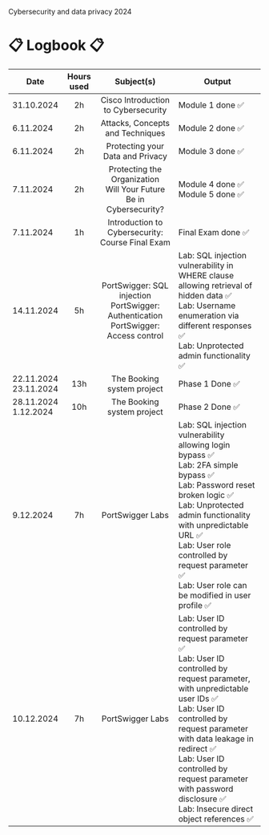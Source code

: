 Cybersecurity and data privacy 2024

# :clipboard: **Logbook** :clipboard:

| Date  | Hours used | Subject(s)  | Output |
| ------------- |     :---:      | :---: | ------------- |
| 31.10.2024  | 2h  | Cisco Introduction to Cybersecurity  | Module 1 done :white_check_mark: |
| 6.11.2024  | 2h  | Attacks, Concepts and Techniques | Module 2 done :white_check_mark: |
| 6.11.2024  | 2h  | Protecting your Data and Privacy | Module 3 done :white_check_mark: |
| 7.11.2024  | 2h  | Protecting the Organization<br>Will Your Future Be in Cybersecurity? | Module 4 done :white_check_mark:<br>Module 5 done :white_check_mark: |
| 7.11.2024  | 1h  | Introduction to Cybersecurity: Course Final Exam | Final Exam done :white_check_mark: |
| 14.11.2024  | 5h  | PortSwigger: SQL injection<br>PortSwigger: Authentication<br>PortSwigger: Access control | Lab: SQL injection vulnerability in WHERE clause allowing retrieval of hidden data :white_check_mark:<br>Lab: Username enumeration via different responses :white_check_mark:<br>Lab: Unprotected admin functionality :white_check_mark: |
| 22.11.2024<br>23.11.2024  | 13h  | The Booking system project | Phase 1 Done :white_check_mark: |
| 28.11.2024<br>1.12.2024  | 10h  | The Booking system project | Phase 2 Done :white_check_mark: |
| 9.12.2024  | 7h  | PortSwigger Labs | Lab: SQL injection vulnerability allowing login bypass :white_check_mark:<br>Lab: 2FA simple bypass :white_check_mark:<br>Lab: Password reset broken logic :white_check_mark:<br>Lab: Unprotected admin functionality with unpredictable URL :white_check_mark:<br>Lab: User role controlled by request parameter :white_check_mark:<br>Lab: User role can be modified in user profile :white_check_mark: |
| 10.12.2024  | 7h  | PortSwigger Labs | Lab: User ID controlled by request parameter :white_check_mark:<br>Lab: User ID controlled by request parameter, with unpredictable user IDs :white_check_mark:<br>Lab: User ID controlled by request parameter with data leakage in redirect :white_check_mark:<br>Lab: User ID controlled by request parameter with password disclosure :white_check_mark:<br>Lab: Insecure direct object references :white_check_mark: |
